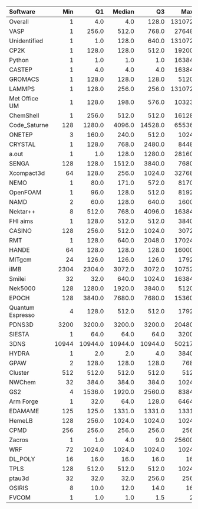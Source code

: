 | Software         |   Min |      Q1 |   Median |      Q3 |    Max |    Jobs |     Nodeh |   PercentUse |       kWh |   PercentEnergy |   Users |   Projects |
|:-----------------|------:|--------:|---------:|--------:|-------:|--------:|----------:|-------------:|----------:|----------------:|--------:|-----------:|
| Overall          |     1 |     4.0 |      4.0 |   128.0 | 131072 | 1091702 | 3950584.5 |        100.0 | 1434155.4 |           100.0 |     692 |         97 |
| VASP             |     1 |   256.0 |    512.0 |   768.0 |  27648 |  105301 |  830452.7 |         21.0 |  301727.6 |            21.0 |     113 |          8 |
| Unidentified     |     1 |     1.0 |    128.0 |   640.0 | 131072 |  100113 |  697284.3 |         17.7 |  262879.4 |            18.3 |     318 |         77 |
| CP2K             |     1 |   128.0 |    128.0 |   512.0 |  19200 |   46677 |  307682.5 |          7.8 |  103560.1 |             7.2 |      48 |          8 |
| Python           |     1 |     1.0 |      1.0 |     1.0 |  16384 |  133335 |  266094.8 |          6.7 |   64135.2 |             4.5 |      36 |         21 |
| CASTEP           |     1 |     4.0 |      4.0 |     4.0 |  16384 |  584359 |  191110.6 |          4.8 |   73434.8 |             5.1 |      42 |          4 |
| GROMACS          |     1 |   128.0 |    128.0 |   128.0 |   5120 |   38283 |  181464.6 |          4.6 |   84953.6 |             5.9 |      33 |          7 |
| LAMMPS           |     1 |   128.0 |    256.0 |   256.0 | 131072 |   23332 |  167143.3 |          4.2 |   71969.1 |             5.0 |      50 |         15 |
| Met Office UM    |     1 |   128.0 |    198.0 |   576.0 |  10323 |    5803 |  137158.0 |          3.5 |   44467.3 |             3.1 |      34 |          4 |
| ChemShell        |     1 |   256.0 |    512.0 |   512.0 |  16128 |    1440 |  122865.0 |          3.1 |   36202.3 |             2.5 |      10 |          3 |
| Code_Saturne     |   128 |  1280.0 |   4096.0 | 14528.0 |  65536 |     302 |  118329.4 |          3.0 |   19310.3 |             1.3 |       6 |          3 |
| ONETEP           |     3 |   160.0 |    240.0 |   512.0 |   1024 |     135 |  114310.8 |          2.9 |   46178.2 |             3.2 |       8 |          1 |
| CRYSTAL          |     1 |   128.0 |    768.0 |  2480.0 |   8448 |    5272 |  112972.1 |          2.9 |   32159.4 |             2.2 |       6 |          2 |
| a.out            |     1 |     1.0 |    128.0 |  1280.0 |  28160 |     458 |   77147.1 |          2.0 |   31575.6 |             2.2 |       8 |          6 |
| SENGA            |   128 |   128.0 |   1512.0 |  3840.0 |   7680 |     253 |   71295.1 |          1.8 |   34256.4 |             2.4 |       8 |          3 |
| Xcompact3d       |    64 |   128.0 |    256.0 |  1024.0 |  32768 |     654 |   62870.2 |          1.6 |   26699.0 |             1.9 |       7 |          4 |
| NEMO             |     1 |    80.0 |    171.0 |   572.0 |   8170 |    2538 |   61317.9 |          1.6 |   22816.5 |             1.6 |      25 |          5 |
| OpenFOAM         |     1 |    96.0 |    128.0 |   512.0 |   8192 |    2335 |   61222.7 |          1.5 |   26423.3 |             1.8 |      38 |         14 |
| NAMD             |     2 |    60.0 |    128.0 |   640.0 |   1600 |   10266 |   53295.4 |          1.3 |   28012.8 |             2.0 |      12 |          6 |
| Nektar++         |     8 |   512.0 |    768.0 |  4096.0 |  16384 |     333 |   51215.4 |          1.3 |   24711.4 |             1.7 |       9 |          4 |
| FHI aims         |     1 |   128.0 |    512.0 |   512.0 |   3840 |    6655 |   34173.0 |          0.9 |   12932.9 |             0.9 |      12 |          2 |
| CASINO           |   128 |   256.0 |    512.0 |  1024.0 |   3072 |     295 |   23153.1 |          0.6 |    9970.1 |             0.7 |       4 |          3 |
| RMT              |     1 |   128.0 |    640.0 |  2048.0 |  17024 |     582 |   21972.6 |          0.6 |   10169.8 |             0.7 |       5 |          1 |
| HANDE            |    64 |   128.0 |    128.0 |   128.0 |  16000 |     268 |   18910.9 |          0.5 |    2185.2 |             0.2 |       1 |          1 |
| MITgcm           |    24 |   126.0 |    126.0 |   126.0 |   1792 |   12120 |   18369.1 |          0.5 |    6773.0 |             0.5 |      12 |          2 |
| iIMB             |  2304 |  2304.0 |   3072.0 |  3072.0 |  10752 |      53 |   18177.0 |          0.5 |    8984.1 |             0.6 |       2 |          1 |
| Smilei           |    32 |    32.0 |    640.0 |  1024.0 |  16384 |      10 |   16387.6 |          0.4 |    4066.0 |             0.3 |       2 |          2 |
| Nek5000          |   128 |  1280.0 |   1920.0 |  3840.0 |   5120 |      63 |   15187.2 |          0.4 |    6901.7 |             0.5 |       3 |          2 |
| EPOCH            |   128 |  3840.0 |   7680.0 |  7680.0 |  15360 |      73 |   14434.4 |          0.4 |    6184.6 |             0.4 |       5 |          1 |
| Quantum Espresso |     4 |   128.0 |    512.0 |   512.0 |   1792 |    3884 |   12876.5 |          0.3 |    5354.3 |             0.4 |      16 |          3 |
| PDNS3D           |  3200 |  3200.0 |   3200.0 |  3200.0 |  20480 |      17 |    9861.4 |          0.2 |    4979.6 |             0.3 |       2 |          1 |
| SIESTA           |     1 |    64.0 |     64.0 |    64.0 |   3200 |    1500 |    9637.1 |          0.2 |    1149.6 |             0.1 |       7 |          2 |
| 3DNS             | 10944 | 10944.0 |  10944.0 | 10944.0 |  50217 |      26 |    8928.7 |          0.2 |    2742.0 |             0.2 |       1 |          1 |
| HYDRA            |     1 |     2.0 |      2.0 |     4.0 |   3840 |     199 |    8746.7 |          0.2 |    2734.4 |             0.2 |       6 |          3 |
| GPAW             |     2 |   128.0 |    128.0 |   128.0 |    768 |     973 |    6604.5 |          0.2 |    2691.3 |             0.2 |       2 |          1 |
| Cluster          |   512 |   512.0 |    512.0 |   512.0 |    512 |     316 |    5290.6 |          0.1 |    1816.6 |             0.1 |       1 |          1 |
| NWChem           |    32 |   384.0 |    384.0 |   384.0 |   1024 |    2013 |    5182.1 |          0.1 |    1875.1 |             0.1 |      14 |          6 |
| GS2              |     4 |  1536.0 |   1920.0 |  2560.0 |   8384 |     303 |    4253.2 |          0.1 |    1701.3 |             0.1 |       2 |          1 |
| Arm Forge        |     1 |    32.0 |     64.0 |   128.0 |   6464 |      42 |    4064.9 |          0.1 |    1462.3 |             0.1 |      11 |         10 |
| EDAMAME          |   125 |   125.0 |   1331.0 |  1331.0 |   1331 |      45 |    3311.2 |          0.1 |    1553.8 |             0.1 |       2 |          1 |
| HemeLB           |   128 |   256.0 |   1024.0 |  1024.0 |   1024 |      81 |    3255.0 |          0.1 |    1321.7 |             0.1 |       1 |          1 |
| CPMD             |   256 |   256.0 |    256.0 |   256.0 |    256 |      62 |    2076.3 |          0.1 |     971.5 |             0.1 |       1 |          1 |
| Zacros           |     1 |     1.0 |      4.0 |     9.0 |  25600 |     727 |     197.8 |          0.0 |      47.7 |             0.0 |       2 |          1 |
| WRF              |    72 |  1024.0 |   1024.0 |  1024.0 |   1024 |      56 |     120.7 |          0.0 |      52.5 |             0.0 |       2 |          2 |
| DL_POLY          |    16 |    16.0 |     16.0 |    16.0 |     16 |      96 |     112.1 |          0.0 |      28.6 |             0.0 |       1 |          1 |
| TPLS             |   128 |   512.0 |    512.0 |   512.0 |   1024 |      41 |      66.7 |          0.0 |      31.4 |             0.0 |       2 |          1 |
| ptau3d           |    32 |    32.0 |     32.0 |   256.0 |    256 |       8 |       2.0 |          0.0 |       2.1 |             0.0 |       1 |          1 |
| OSIRIS           |     8 |    10.0 |     12.0 |    14.0 |     16 |       2 |       0.3 |          0.0 |       0.2 |             0.0 |       1 |          1 |
| FVCOM            |     1 |     1.0 |      1.0 |     1.5 |      2 |       3 |       0.0 |          0.0 |       0.0 |             0.0 |       1 |          1 |